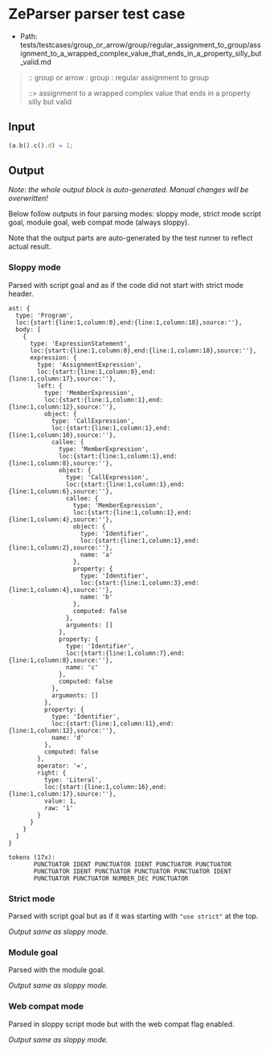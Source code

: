 # ZeParser parser test case

- Path: tests/testcases/group_or_arrow/group/regular_assignment_to_group/assignment_to_a_wrapped_complex_value_that_ends_in_a_property_silly_but_valid.md

> :: group or arrow : group : regular assignment to group
>
> ::> assignment to a wrapped complex value that ends in a property silly but valid

## Input

`````js
(a.b().c().d) = 1;
`````

## Output

_Note: the whole output block is auto-generated. Manual changes will be overwritten!_

Below follow outputs in four parsing modes: sloppy mode, strict mode script goal, module goal, web compat mode (always sloppy).

Note that the output parts are auto-generated by the test runner to reflect actual result.

### Sloppy mode

Parsed with script goal and as if the code did not start with strict mode header.

`````
ast: {
  type: 'Program',
  loc:{start:{line:1,column:0},end:{line:1,column:18},source:''},
  body: [
    {
      type: 'ExpressionStatement',
      loc:{start:{line:1,column:0},end:{line:1,column:18},source:''},
      expression: {
        type: 'AssignmentExpression',
        loc:{start:{line:1,column:0},end:{line:1,column:17},source:''},
        left: {
          type: 'MemberExpression',
          loc:{start:{line:1,column:1},end:{line:1,column:12},source:''},
          object: {
            type: 'CallExpression',
            loc:{start:{line:1,column:1},end:{line:1,column:10},source:''},
            callee: {
              type: 'MemberExpression',
              loc:{start:{line:1,column:1},end:{line:1,column:8},source:''},
              object: {
                type: 'CallExpression',
                loc:{start:{line:1,column:1},end:{line:1,column:6},source:''},
                callee: {
                  type: 'MemberExpression',
                  loc:{start:{line:1,column:1},end:{line:1,column:4},source:''},
                  object: {
                    type: 'Identifier',
                    loc:{start:{line:1,column:1},end:{line:1,column:2},source:''},
                    name: 'a'
                  },
                  property: {
                    type: 'Identifier',
                    loc:{start:{line:1,column:3},end:{line:1,column:4},source:''},
                    name: 'b'
                  },
                  computed: false
                },
                arguments: []
              },
              property: {
                type: 'Identifier',
                loc:{start:{line:1,column:7},end:{line:1,column:8},source:''},
                name: 'c'
              },
              computed: false
            },
            arguments: []
          },
          property: {
            type: 'Identifier',
            loc:{start:{line:1,column:11},end:{line:1,column:12},source:''},
            name: 'd'
          },
          computed: false
        },
        operator: '=',
        right: {
          type: 'Literal',
          loc:{start:{line:1,column:16},end:{line:1,column:17},source:''},
          value: 1,
          raw: '1'
        }
      }
    }
  ]
}

tokens (17x):
       PUNCTUATOR IDENT PUNCTUATOR IDENT PUNCTUATOR PUNCTUATOR
       PUNCTUATOR IDENT PUNCTUATOR PUNCTUATOR PUNCTUATOR IDENT
       PUNCTUATOR PUNCTUATOR NUMBER_DEC PUNCTUATOR
`````

### Strict mode

Parsed with script goal but as if it was starting with `"use strict"` at the top.

_Output same as sloppy mode._

### Module goal

Parsed with the module goal.

_Output same as sloppy mode._

### Web compat mode

Parsed in sloppy script mode but with the web compat flag enabled.

_Output same as sloppy mode._
